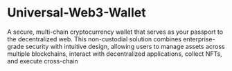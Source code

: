 # Universal-Web3-Wallet
A secure, multi-chain cryptocurrency wallet that serves as your passport to the decentralized web. This non-custodial solution combines enterprise-grade security with intuitive design, allowing users to manage assets across multiple blockchains, interact with decentralized applications, collect NFTs, and execute cross-chain
